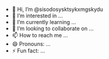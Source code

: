 - 👋 Hi, I’m @sisodosysktsykxmgskydu
- 👀 I’m interested in ...
- 🌱 I’m currently learning ...
- 💞️ I’m looking to collaborate on ...
- 📫 How to reach me ...
- 😄 Pronouns: ...
- ⚡ Fun fact: ...

<!---
sisodosysktsykxmgskydu/sisodosysktsykxmgskydu is a ✨ special ✨ repository because its `README.md` (this file) appears on your GitHub profile.
You can click the Preview link to take a look at your changes.
--->
